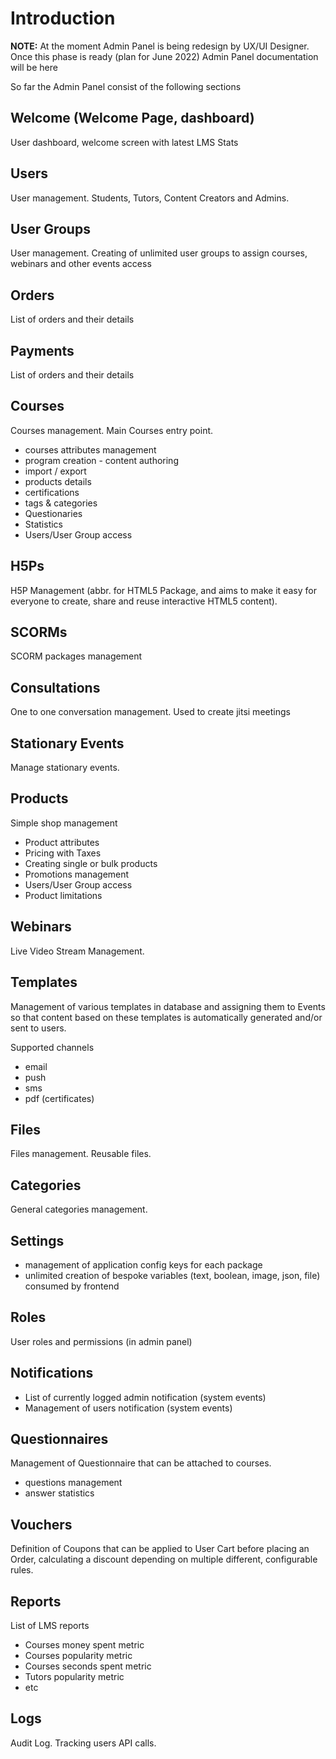 # Introduction

**NOTE:** At the moment Admin Panel is being redesign by UX/UI Designer. Once this phase is ready (plan for June 2022) Admin Panel documentation will be here

So far the Admin Panel consist of the following sections

## Welcome (Welcome Page, dashboard)

User dashboard, welcome screen with latest LMS Stats

## Users

User management. Students, Tutors, Content Creators and Admins.

## User Groups

User management. Creating of unlimited user groups to assign courses, webinars and other events access

## Orders

List of orders and their details

## Payments

List of orders and their details

## Courses

Courses management. Main Courses entry point.

- courses attributes management
- program creation - content authoring
- import / export
- products details
- certifications
- tags & categories
- Questionaries
- Statistics
- Users/User Group access

## H5Ps

H5P Management (abbr. for HTML5 Package, and aims to make it easy for everyone to create, share and reuse interactive HTML5 content).

## SCORMs

SCORM packages management

## Consultations

One to one conversation management. Used to create jitsi meetings

## Stationary Events

Manage stationary events.

## Products

Simple shop management

- Product attributes
- Pricing with Taxes
- Creating single or bulk products
- Promotions management
- Users/User Group access
- Product limitations

## Webinars

Live Video Stream Management.

## Templates

Management of various templates in database and assigning them to Events so that content based on these templates is automatically generated and/or sent to users.

Supported channels

- email
- push
- sms
- pdf (certificates)

## Files

Files management. Reusable files.

## Categories

General categories management.

## Settings

- management of application config keys for each package
- unlimited creation of bespoke variables (text, boolean, image, json, file) consumed by frontend

## Roles

User roles and permissions (in admin panel)

## Notifications

- List of currently logged admin notification (system events)
- Management of users notification (system events)

## Questionnaires

Management of Questionnaire that can be attached to courses.

- questions management
- answer statistics

## Vouchers

Definition of Coupons that can be applied to User Cart before placing an Order, calculating a discount depending on multiple different, configurable rules.

## Reports

List of LMS reports

- Courses money spent metric
- Courses popularity metric
- Courses seconds spent metric
- Tutors popularity metric
- etc

## Logs

Audit Log. Tracking users API calls.
